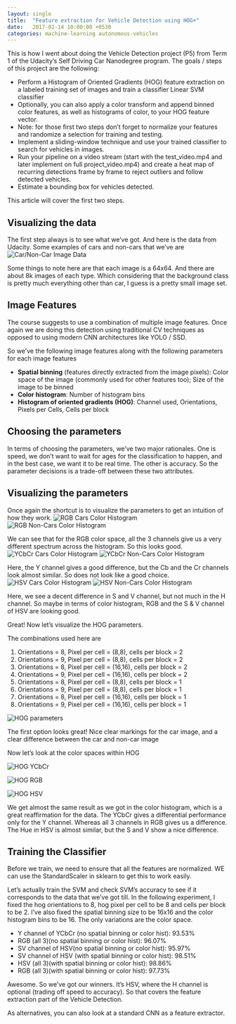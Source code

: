 ```yaml
---
layout: single
title:  "Feature extraction for Vehicle Detection using HOG+"
date:   2017-02-14 10:00:00 +0530
categories: machine-learning autonomous-vehicles
---
```

This is how I went about doing the Vehicle Detection project (P5) from Term 1 of the Udacity’s Self Driving Car Nanodegree program. The goals / steps of this project are the following:
* Perform a Histogram of Oriented Gradients (HOG) feature extraction on a labeled training set of images and train a classifier Linear SVM classifier
* Optionally, you can also apply a color transform and append binned color features, as well as histograms of color, to your HOG feature vector.
* Note: for those first two steps don’t forget to normalize your features and randomize a selection for training and testing.
* Implement a sliding-window technique and use your trained classifier to search for vehicles in images.
* Run your pipeline on a video stream (start with the test_video.mp4 and later implement on full project_video.mp4) and create a heat map of recurring detections frame by frame to reject outliers and follow detected vehicles.
* Estimate a bounding box for vehicles detected.

This article will cover the first two steps.

## Visualizing the data
The first step always is to see what we’ve got. And here is the data from Udacity. Some examples of cars and non-cars that we’ve are
![Car/Non-Car Image Data](/assets/images/2017-02-14-01.webp)

Some things to note here are that each image is a 64x64. And there are about 8k images of each type. Which considering that the background class is pretty much everything other than car, I guess is a pretty small image set.

## Image Features
The course suggests to use a combination of multiple image features. Once again we are doing this detection using traditional CV techniques as opposed to using modern CNN architectures like YOLO / SSD.

So we’ve the following image features along with the following parameters for each image features

* **Spatial binning** (features directly extracted from the image pixels): Color space of the image (commonly used for other features too); Size of the image to be binned
* **Color histogram**: Number of histogram bins
* **Histogram of oriented gradients (HOG)**: Channel used, Orientations, Pixels per Cells, Cells per block

##  Choosing the parameters
In terms of choosing the parameters, we’ve two major rationales. One is speed, we don’t want to wait for ages for the classification to happen, and in the best case, we want it to be real time. The other is accuracy. So the parameter decisions is a trade-off between these two attributes.

## Visualizing the parameters
Once again the shortcut is to visualize the parameters to get an intuition of how they work.
![RGB Cars Color Histogram](/assets/images/2017-02-14-02.webp)
![RGB Non-Cars Color Histogram](/assets/images/2017-02-14-03.webp)

We can see that for the RGB color space, all the 3 channels give us a very different spectrum across the histogram. So this looks good.
![YCbCr Cars Color Histogram](/assets/images/2017-02-14-04.webp)
![YCbCr Non-Cars Color Histogram](/assets/images/2017-02-14-05.webp)

Here, the Y channel gives a good difference, but the Cb and the Cr channels look almost similar. So does not look like a good choice.
![HSV Cars Color Histogram](/assets/images/2017-02-14-06.webp)
![HSV Non-Cars Color Histogram](/assets/images/2017-02-14-07.webp)

Here, we see a decent difference in S and V channel, but not much in the H channel. So maybe in terms of color histogram, RGB and the S & V channel of HSV are looking good.

Great! Now let’s visualize the HOG parameters.

The combinations used here are
1. Orientations = 8, Pixel per cell = (8,8), cells per block = 2
1. Orientations = 9, Pixel per cell = (8,8), cells per block = 2
1. Orientations = 8, Pixel per cell = (16,16), cells per block = 2
1. Orientations = 9, Pixel per cell = (16,16), cells per block = 2
1. Orientations = 8, Pixel per cell = (8,8), cells per block = 1
1. Orientations = 9, Pixel per cell = (8,8), cells per block = 1
1. Orientations = 8, Pixel per cell = (16,16), cells per block = 1
1. Orientations = 9, Pixel per cell = (16,16), cells per block = 1

![HOG parameters](/assets/images/2017-02-14-08.webp)

The first option looks great! Nice clear markings for the car image, and a clear difference between the car and non-car image

Now let’s look at the color spaces within HOG

![HOG YCbCr](/assets/images/2017-02-14-09.webp)

![HOG RGB](/assets/images/2017-02-14-10.webp)

![HOG HSV](/assets/images/2017-02-14-11.webp)

We get almost the same result as we got in the color histogram, which is a great reaffirmation for the data. The YCbCr gives a differential performance only for the Y channel. Whereas all 3 channels in RGB gives us a difference. The Hue in HSV is almost similar, but the S and V show a nice difference.

## Training the Classifier
Before we train, we need to ensure that all the features are normalized. WE can use the StandardScaler in sklearn to get this to work easily.

Let’s actually train the SVM and check SVM’s accuracy to see if it corresponds to the data that we’ve got till. In the following experiment, I fixed the hog orientations to 8, hog pixel per cell to be 8 and cells per block to be 2. I’ve also fixed the spatial binning size to be 16x16 and the color histogram bins to be 16. The only variations are the color space.
* Y channel of YCbCr (no spatial binning or color hist): 93.53%
* RGB (all 3)(no spatial binning or color hist): 96.07%
* SV channel of HSV(no spatial binning or color hist): 95.97%
* SV channel of HSV (with spatial binning or color hist): 98.51%
* HSV (all 3)(with spatial binning or color hist): 98.86%
* RGB (all 3)(with spatial binning or color hist): 97.73%

Awesome. So we’ve got our winners. It’s HSV, where the H channel is optional (trading off speed to accuracy). So that covers the feature extraction part of the Vehicle Detection.

As alternatives, you can also look at a standard CNN as a feature extractor.